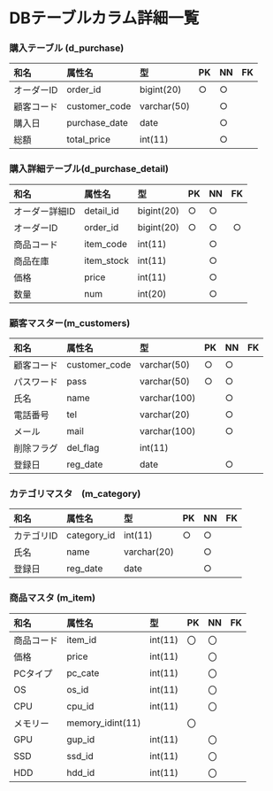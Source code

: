 # DBテーブルカラム詳細一覧

### 購入テーブル (d_purchase)
|和名|属性名|型|PK|NN|FK|
|:---|:---|:---|:---|:---|:---:|
|オーダーID|order_id|bigint(20)|○|○||
|顧客コード|customer_code|varchar(50)||○||
|購入日|purchase_date|date||○||
|総額|total_price|int(11)||○||

### 購入詳細テーブル(d_purchase_detail)
|和名|属性名|型|PK|NN|FK|
|:---|:---|:---|:---|:---|:---:|
|オーダー詳細ID|detail_id|bigint(20)|○|○||
|オーダーID|order_id|bigint(20)|○|○|○|
|商品コード|item_code|int(11)||○||
|商品在庫|item_stock|int(11)||○||
|価格|price|int(11)||○||
|数量|num|int(20)||○||

### 顧客マスター(m_customers)
|和名|属性名|型|PK|NN|FK|
|:---|:---|:---|:---|:---|:---:|
|顧客コード|customer_code|varchar(50)|○|○||
|パスワード|pass|varchar(50)|○|○||
|氏名|name|varchar(100)||○||
|電話番号|tel|varchar(20)||○||
|メール|mail|varchar(100)||○||
|削除フラグ|del_flag|int(11)||||
|登録日|reg_date|date||○||

### カテゴリマスタ　(m_category)
|和名|属性名|型|PK|NN|FK|
|:---|:---|:---|:---|:---|:---:|
|カテゴリID|category_id|int(11)|○|○||
|氏名|name|varchar(20)||○||
|登録日|reg_date|date||○||

### 商品マスタ (m_item)
|和名|属性名|型|PK|NN|FK|
|:---|:---|:---|:---|:---|:---:|
|商品コード|item_id|int(11)|〇|〇||
|価格|price|int(11)||〇||
|PCタイプ|pc_cate|int(11)||〇||
|OS|os_id|int(11)||〇||
|CPU|cpu_id|int(11)||〇||
|メモリー|memory_idint(11)||〇||
|GPU|gup_id|int(11)||〇||
|SSD|ssd_id|int(11)||〇||
|HDD|hdd_id|int(11)||〇||

